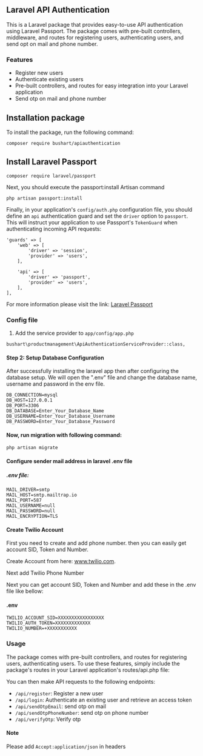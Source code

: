 ## Laravel API Authentication

This is a Laravel package that provides easy-to-use API authentication using Laravel Passport. The package comes with pre-built controllers, middleware, and routes for registering users, authenticating users, and send opt on mail and phone number.



### Features

-   Register new users
-   Authenticate existing users
-   Pre-built controllers, and routes for easy integration into your Laravel application
-   Send otp on mail and phone number

## Installation package

To install the package, run the following command:

```
composer require bushart/apiauthentication
``` 

## Install Laravel Passport

```
composer require laravel/passport
```

Next, you should execute the passport:install Artisan command

```
php artisan passport:install
```

Finally, in your application's ``config/auth.php`` configuration file, you should define an ``api`` authentication guard and set the ``driver`` option to ``passport``. This will instruct your application to use Passport's ``TokenGuard`` when authenticating incoming API requests:

```
'guards' => [
    'web' => [
        'driver' => 'session',
        'provider' => 'users',
    ],
 
    'api' => [
        'driver' => 'passport',
        'provider' => 'users',
    ],
],
```
For more information please visit the link: [Laravel Passport](https://laravel.com/docs/10.x/passport)

### Config file

1. Add the service provider to `app/config/app.php`
```
bushart\productmanagement\ApiAuthenticationServiceProvider::class,
```

#### Step 2: Setup Database Configuration

After successfully installing the laravel app then after configuring the database setup. We will open the ".env" file and change the database name, username and password in the env file.

```
DB_CONNECTION=mysql
DB_HOST=127.0.0.1
DB_PORT=3306
DB_DATABASE=Enter_Your_Database_Name
DB_USERNAME=Enter_Your_Database_Username
DB_PASSWORD=Enter_Your_Database_Password
``` 

#### Now, run migration with following command:

```
php artisan migrate
```

#### Configure sender mail address in laravel .env file

##### .env file:
```
MAIL_DRIVER=smtp
MAIL_HOST=smtp.mailtrap.io
MAIL_PORT=587
MAIL_USERNAME=null
MAIL_PASSWORD=null
MAIL_ENCRYPTION=TLS
```
#### Create Twilio Account

First you need to create and add phone number. then you can easily get account SID, Token and Number.

Create Account from here: www.twilio.com.

Next add Twilio Phone Number

Next you can get account SID, Token and Number and add these in the .env file like bellow:
#### .env
```
TWILIO_ACCOUNT_SID=XXXXXXXXXXXXXXXXX
TWILIO_AUTH_TOKEN=XXXXXXXXXXXXX
TWILIO_NUMBER=+XXXXXXXXXXX
```

### Usage
The package comes with pre-built controllers, and routes for registering users, authenticating users. To use these features, simply include the package's routes in your Laravel application's routes/api.php file:

You can then make API requests to the following endpoints:

-   `/api/register`: Register a new user
-  `/api/login`: Authenticate an existing user and retrieve an access token
-  `/api/sendOtpEmail`: send otp on mail
-  `/api/sendOtpPhoneNumber`: send otp on phone number
-  `/api/verifyOtp`: Verify otp

#### Note
Please add ``Accept:application/json`` in headers